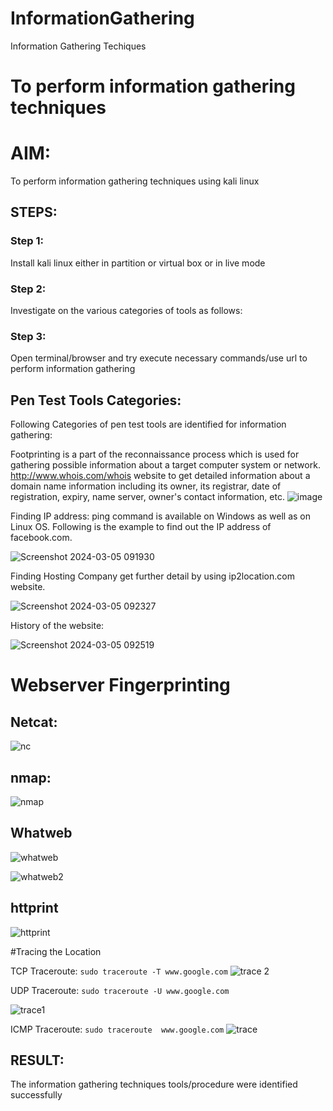 # InformationGathering
Information Gathering Techiques

# To perform information gathering techniques

# AIM:

To perform information gathering techniques using kali linux 

## STEPS:

### Step 1:

Install kali linux either in partition or virtual box or in live mode

### Step 2:

Investigate on the various categories of tools as follows:

### Step 3:
Open terminal/browser and try execute necessary commands/use url to perform information gathering


## Pen Test Tools Categories:  

Following Categories of pen test tools are identified for information gathering:

Footprinting is a part of the reconnaissance process which is used for gathering possible information about a target computer system or network.
http://www.whois.com/whois website to get detailed information about a domain name information including its owner, its registrar, date of registration, expiry, name server, owner's contact information, etc.
![image](https://github.com/Shree-Ram-R/InformationGathering/assets/121288490/2bc2caa1-ddf2-4df7-99a8-c25a87a5a7ed)

Finding IP address:
ping command is available on Windows as well as on Linux OS. Following is the example to find out the IP address of facebook.com.

![Screenshot 2024-03-05 091930](https://github.com/Shree-Ram-R/InformationGathering/assets/121288490/62d85775-7829-475f-92a1-40a9aef114f7)

Finding Hosting Company
get further detail by using ip2location.com website.

![Screenshot 2024-03-05 092327](https://github.com/Shree-Ram-R/InformationGathering/assets/121288490/2bf8a719-4ae7-496c-b591-8c829d48820b)

History of the website:

![Screenshot 2024-03-05 092519](https://github.com/Shree-Ram-R/InformationGathering/assets/121288490/778bc992-e58d-4922-ba95-08838d3e4719)

# Webserver Fingerprinting
## Netcat:
![nc](https://github.com/Shree-Ram-R/InformationGathering/assets/121288490/5381ba9b-1554-4247-a228-d31740e915b7)

## nmap:

![nmap](https://github.com/Shree-Ram-R/InformationGathering/assets/121288490/760cd187-445f-43a8-82bd-65f089fb1188)


## Whatweb

![whatweb](https://github.com/Shree-Ram-R/InformationGathering/assets/121288490/ac25ca1e-e27b-4dd9-93bb-40e7bc02e3fc)

![whatweb2](https://github.com/Shree-Ram-R/InformationGathering/assets/121288490/fa5874e6-1179-47dc-9689-4daadd2f04c7)

## httprint

![httprint](https://github.com/Shree-Ram-R/InformationGathering/assets/121288490/b5c6b2f1-2d9e-4a48-834f-402c3fbb4f97)

#Tracing the Location


TCP Traceroute:
```sudo traceroute -T www.google.com```
![trace 2](https://github.com/Shree-Ram-R/InformationGathering/assets/121288490/28b30055-8d7b-44ea-bfb5-1a9db20f5d3f)

UDP Traceroute:
```sudo traceroute -U www.google.com```


![trace1](https://github.com/Shree-Ram-R/InformationGathering/assets/121288490/20070422-d687-4737-9b51-b1d3d2368446)

ICMP Traceroute:
```sudo traceroute  www.google.com```
![trace](https://github.com/Shree-Ram-R/InformationGathering/assets/121288490/21d50262-a0cb-4973-8a6c-088a3d25ba1d)




## RESULT:
The information gathering techniques tools/procedure were  identified successfully
